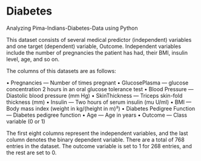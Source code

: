 # Diabetes
Analyzing Pima-Indians-Diabetes-Data using Python

This dataset consists of several medical predictor (independent) variables and one target (dependent) variable, Outcome. Independent variables include the number of pregnancies the patient has had, their BMI, insulin level, age, and so on.

 The columns of this datasets are as follows: 

•	Pregnancies — Number of times pregnant
•	GlucosePlasma — glucose concentration 2 hours in an oral glucose tolerance test
•	Blood Pressure — Diastolic blood pressure (mm Hg)
•	SkinThickness — Triceps skin-fold thickness (mm)
•	Insulin — Two hours of serum insulin (mu U/ml)
•	BMI — Body mass index (weight in kg/(height in m)²)
•	Diabetes Pedigree Function — Diabetes pedigree function
•	Age — Age in years
•	Outcome — Class variable (0 or 1) 

The first eight columns represent the independent variables, and the last column denotes the binary dependent variable. There are a total of 768 entries in the dataset. The outcome variable is set to 1 for 268 entries, and the rest are set to 0.
